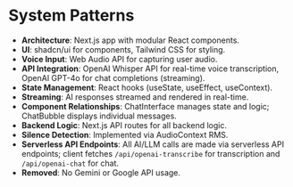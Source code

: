 # System Patterns

- **Architecture**: Next.js app with modular React components.
- **UI**: shadcn/ui for components, Tailwind CSS for styling.
- **Voice Input**: Web Audio API for capturing user audio.
- **API Integration**: OpenAI Whisper API for real-time voice transcription, OpenAI GPT-4o for chat completions (streaming).
- **State Management**: React hooks (useState, useEffect, useContext).
- **Streaming**: AI responses streamed and rendered in real-time.
- **Component Relationships**: ChatInterface manages state and logic; ChatBubble displays individual messages.
- **Backend Logic**: Next.js API routes for all backend logic.
- **Silence Detection**: Implemented via AudioContext RMS.
- **Serverless API Endpoints**: All AI/LLM calls are made via serverless API endpoints; client fetches `/api/openai-transcribe` for transcription and `/api/openai-chat` for chat.
- **Removed**: No Gemini or Google API usage.
